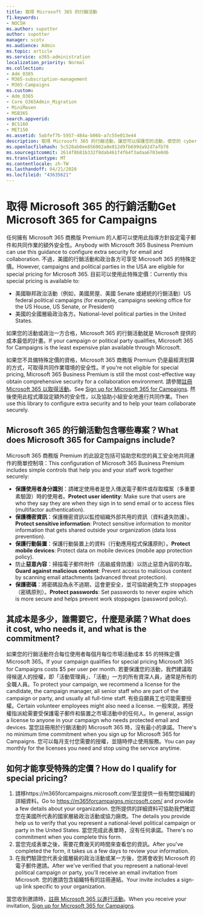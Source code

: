 ```yaml
---
title: 取得 Microsoft 365 的行銷活動
f1.keywords:
- NOCSH
ms.author: supotter
author: supotter
manager: scotv
ms.audience: Admin
ms.topic: article
ms.service: o365-administration
localization_priority: Normal
ms.collection:
- Adm_O365
- M365-subscription-management
- M365-Campaigns
ms.custom:
- Adm_O365
- Core_O365Admin_Migration
- MiniMaven
- MSB365
search.appverid:
- BCS160
- MET150
ms.assetid: 5abfef7b-5957-484a-b06b-a7c55e013e44
description: 取得 Microsoft 365 的行銷活動，讓您可以保護您的活動，使您的 cybersecurity 威脅成為電子郵件、資料和通訊。
ms.openlocfilehash: 5c528ab0ee856062a8e012d9fb699da92d7afb78
ms.sourcegitcommit: 2614f8b81b332f8dab461f4f64f3adaa6703e0d6
ms.translationtype: MT
ms.contentlocale: zh-TW
ms.lasthandoff: 04/21/2020
ms.locfileid: "43635621"
---
```

# <a name="get-microsoft-365-for-campaigns"></a><span data-ttu-id="8f31d-103">取得 Microsoft 365 的行銷活動</span><span class="sxs-lookup"><span data-stu-id="8f31d-103">Get Microsoft 365 for Campaigns</span></span>

<span data-ttu-id="8f31d-104">任何擁有 Microsoft 365 商務版 Premium 的人都可以使用此指導方針設定電子郵件和共同作業的額外安全性。</span><span class="sxs-lookup"><span data-stu-id="8f31d-104">Anybody with Microsoft 365 Business Premium can use this guidance to configure extra security for email and collaboration.</span></span> <span data-ttu-id="8f31d-105">不過，美國的行銷活動和政治各方可享受 Microsoft 365 的特殊定價。</span><span class="sxs-lookup"><span data-stu-id="8f31d-105">However, campaigns and political parties in the USA are eligible for special pricing for Microsoft 365.</span></span> <span data-ttu-id="8f31d-106">目前可以使用此特殊定價：</span><span class="sxs-lookup"><span data-stu-id="8f31d-106">Currently this special pricing is available to:</span></span>
- <span data-ttu-id="8f31d-107">美國聯邦政治活動（例如，美國房屋、美國 Senate 或總統的行銷活動）</span><span class="sxs-lookup"><span data-stu-id="8f31d-107">US federal political campaigns (for example, campaigns seeking office for the US House, US Senate, or President)</span></span>
- <span data-ttu-id="8f31d-108">美國的全國層級政治各方。</span><span class="sxs-lookup"><span data-stu-id="8f31d-108">National-level political parties in the United States.</span></span>

<span data-ttu-id="8f31d-109">如果您的活動或政治一方合格，Microsoft 365 的行銷活動就是 Microsoft 提供的成本最低的計畫。</span><span class="sxs-lookup"><span data-stu-id="8f31d-109">If your campaign or political party qualifies, Microsoft 365 for Campaigns is the least expensive plan available through Microsoft.</span></span>  

<span data-ttu-id="8f31d-110">如果您不具備特殊定價的資格，Microsoft 365 商務版 Premium 仍是最經濟划算的方式，可取得共同作業環境的安全性。</span><span class="sxs-lookup"><span data-stu-id="8f31d-110">If you're not eligible for special pricing, Microsoft 365 Business Premium is still the most cost-effective way obtain comprehensive security for a collaboration environment.</span></span> <span data-ttu-id="8f31d-111">請參閱[註冊 Microsoft 365 以取得活動](m365-campaigns-sign-up.md)。</span><span class="sxs-lookup"><span data-stu-id="8f31d-111">See [Sign up for Microsoft 365 for Campaigns](m365-campaigns-sign-up.md).</span></span> <span data-ttu-id="8f31d-112">然後使用此程式庫設定額外的安全性，以及協助小組安全地進行共同作業。</span><span class="sxs-lookup"><span data-stu-id="8f31d-112">Then use this library to configure extra security and to help your team collaborate securely.</span></span> 

## <a name="what-does-microsoft-365-for-campaigns-include"></a><span data-ttu-id="8f31d-113">Microsoft 365 的行銷活動包含哪些專案？</span><span class="sxs-lookup"><span data-stu-id="8f31d-113">What does Microsoft 365 for Campaigns include?</span></span>
<span data-ttu-id="8f31d-114">Microsoft 365 商務版 Premium 的此設定包括可協助您和您的員工安全地共同運作的簡單控制項：</span><span class="sxs-lookup"><span data-stu-id="8f31d-114">This configuration of Microsoft 365 Business Premium includes simple controls that help you and your staff work together securely:</span></span> 
- <span data-ttu-id="8f31d-115">**保護使用者身分識別**：請確定使用者是登入傳送電子郵件或存取檔案（多重要素驗證）時的使用者。</span><span class="sxs-lookup"><span data-stu-id="8f31d-115">**Protect user identity**: Make sure that users are who they say they are when they sign in to send email or to access files (multifactor authentication).</span></span>
- <span data-ttu-id="8f31d-116">**保護機密資訊**：保護機密資訊以監控組織外部共用的資訊（資料遺失防護）。</span><span class="sxs-lookup"><span data-stu-id="8f31d-116">**Protect sensitive information**: Protect sensitive information to monitor information that gets shared outside your organization (data loss prevention).</span></span>
- <span data-ttu-id="8f31d-117">**保護行動裝置**：保護行動裝置上的資料（行動應用程式保護原則）。</span><span class="sxs-lookup"><span data-stu-id="8f31d-117">**Protect mobile devices**: Protect data on mobile devices (mobile app protection policy).</span></span>
- <span data-ttu-id="8f31d-118">防止**惡意內容**：掃描電子郵件附件（高級威脅防護）以防止惡意內容的存取。</span><span class="sxs-lookup"><span data-stu-id="8f31d-118">**Guard against malicious content**: Prevent access to malicious content by scanning email attachments (advanced threat protection).</span></span>
- <span data-ttu-id="8f31d-119">**保護密碼**：將密碼設為永不過期，這會更安全，並可協助避免工作 stoppages （密碼原則）。</span><span class="sxs-lookup"><span data-stu-id="8f31d-119">**Protect passwords**: Set passwords to never expire which is more secure and helps prevent work stoppages (password policy).</span></span> 


## <a name="what-does-it-cost-who-needs-it-and-what-is-the-commitment"></a><span data-ttu-id="8f31d-120">其成本是多少，誰需要它，什麼是承諾？</span><span class="sxs-lookup"><span data-stu-id="8f31d-120">What does it cost, who needs it, and what is the commitment?</span></span>
<span data-ttu-id="8f31d-121">如果您的行銷活動符合每位使用者每個月每位市場活動成本 $5 的特殊定價 Microsoft 365。</span><span class="sxs-lookup"><span data-stu-id="8f31d-121">If your campaign qualifies for special pricing Microsoft 365 for Campaigns costs $5 per user per month.</span></span> <span data-ttu-id="8f31d-122">若要保護您的活動，我們建議取得候選人的授權，即「活動管理員」、「活動」一方的所有資深人員，通常是所有的全職人員。</span><span class="sxs-lookup"><span data-stu-id="8f31d-122">To protect your campaign, we recommend a license for the candidate, the campaign manager, all senior staff who are part of the campaign or party, and usually all full-time staff.</span></span> <span data-ttu-id="8f31d-123">有些自願員工也可能需要授權。</span><span class="sxs-lookup"><span data-stu-id="8f31d-123">Certain volunteer employees might also need a license.</span></span> <span data-ttu-id="8f31d-124">一般來說，將授權指派給需要受保護電子郵件和裝置之市場活動中的任何人。</span><span class="sxs-lookup"><span data-stu-id="8f31d-124">In general, assign a license to anyone in your campaign who needs protected email and devices.</span></span>
<span data-ttu-id="8f31d-125">當您註冊用於行銷活動的 Microsoft 365 時，沒有最小的承諾。</span><span class="sxs-lookup"><span data-stu-id="8f31d-125">There's no minimum time commitment when you sign up for Microsoft 365 for Campaigns.</span></span> <span data-ttu-id="8f31d-126">您可以每月支付您需要的授權，並隨時停止使用服務。</span><span class="sxs-lookup"><span data-stu-id="8f31d-126">You can pay monthly for the licenses you need and stop using the service anytime.</span></span>

## <a name="how-do-i-qualify-for-special-pricing"></a><span data-ttu-id="8f31d-127">如何才能享受特殊的定價？</span><span class="sxs-lookup"><span data-stu-id="8f31d-127">How do I qualify for special pricing?</span></span>

1. <span data-ttu-id="8f31d-128">請移https://m365forcampaigns.microsoft.com/至並提供一些有關您組織的詳細資料。</span><span class="sxs-lookup"><span data-stu-id="8f31d-128">Go to https://m365forcampaigns.microsoft.com/ and provide a few details about your organization.</span></span> <span data-ttu-id="8f31d-129">您所提供的詳細資料可協助我們確認您在美國所代表的國家層級政治活動或協力廠商。</span><span class="sxs-lookup"><span data-stu-id="8f31d-129">The details you provide help us to verify that you represent a national-level political campaign or party in the United States.</span></span> <span data-ttu-id="8f31d-130">當您完成此表單時，沒有任何承諾。</span><span class="sxs-lookup"><span data-stu-id="8f31d-130">There's no commitment when you complete this form.</span></span> 
2. <span data-ttu-id="8f31d-131">當您完成表單之後，需要花費幾天的時間來查看您的資訊。</span><span class="sxs-lookup"><span data-stu-id="8f31d-131">After you've completed the form, it takes us a few days to review your information.</span></span> 
3. <span data-ttu-id="8f31d-132">在我們驗證您代表全國層級的政治活動或某一方後，您將會收到 Microsoft 的電子郵件邀請。</span><span class="sxs-lookup"><span data-stu-id="8f31d-132">After we've verified that you represent a national-level political campaign or party, you'll receive an email invitation from Microsoft.</span></span> <span data-ttu-id="8f31d-133">您的邀請包含組織特有的註冊連結。</span><span class="sxs-lookup"><span data-stu-id="8f31d-133">Your invite includes a sign-up link specific to your organization.</span></span> 

<span data-ttu-id="8f31d-134">當您收到邀請時，[註冊 Microsoft 365 以進行活動](m365-campaigns-sign-up.md)。</span><span class="sxs-lookup"><span data-stu-id="8f31d-134">When you receive your invitation, [Sign up for Microsoft 365 for Campaigns](m365-campaigns-sign-up.md).</span></span>


